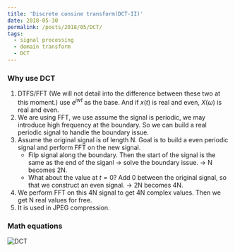 ```yaml
---
title: 'Discrete consine transform(DCT-II)'
date: 2018-05-30
permalink: /posts/2018/05/DCT/
tags:
  - signal processing
  - domain transform
  - DCT
---
```


### Why use DCT
1. DTFS/FFT (We will not detail into the difference between these two at this moment.) use $e^{jwt}$ as the base. And if $x(t)$ is real and even, $X(\omega)$ is real and even.
2. We are using FFT, we use assume the signal is periodic, we may introduce high frequency at the boundary. So we can build a real periodic signal to handle the boundary issue.
3. Assume the original signal is of length N. Goal is to build a even periodic signal and perform FFT on the new signal.
	* Filp signal along the boundary. Then the start of the signal is the same as the end of the siganl -> solve the boundary issue. -> N becomes 2N.
	* What about the value at $t = 0$? Add 0 between the original signal, so that we construct an even signal. -> 2N becomes 4N.
4. We perform FFT on this 4N signal to get 4N complex values. Then we get N real values for free.
5. It is used in JPEG compression.

### Math equations
 
![DCT](https://github.com/rachel-sunrui/rachel-sunrui.github.io/images/dct.png)




